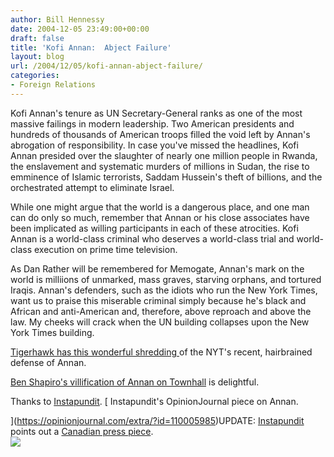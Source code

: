 ```yaml
---
author: Bill Hennessy
date: 2004-12-05 23:49:00+00:00
draft: false
title: 'Kofi Annan:  Abject Failure'
layout: blog
url: /2004/12/05/kofi-annan-abject-failure/
categories:
- Foreign Relations
---
```


Kofi Annan's tenure as UN Secretary-General ranks as one of the most massive failings in modern leadership. Two American presidents and hundreds of thousands of American troops filled the void left by Annan's abrogation of responsibility. In case you've missed the headlines, Kofi Annan presided over the slaughter of nearly one million people in Rwanda, the enslavement and systematic murders of millions in Sudan, the rise to emminence of Islamic terrorists, Saddam Hussein's theft of billions, and the orchestrated attempt to eliminate Israel.   
  
While one might argue that the world is a dangerous place, and one man can do only so much, remember that Annan or his close associates have been implicated as willing participants in each of these atrocities. Kofi Annan is a world-class criminal who deserves a world-class trial and world-class execution on prime time television.   
  
As Dan Rather will be remembered for Memogate, Annan's mark on the world is milliions of unmarked, mass graves, starving orphans, and tortured Iraqis. Annan's defenders, such as the idiots who run the New York Times, want us to praise this miserable criminal simply because he's black and African and anti-American and, therefore, above reproach and above the law. My cheeks will crack when the UN building collapses upon the New York Times building.   
  
[Tigerhawk has this wonderful shredding ](https://tigerhawk.blogspot.com/2004/12/aplogia-for-kofi.html)of the NYT's recent, hairbrained defense of Annan.   
  
[Ben Shapiro's villification of Annan on Townhall](https://www.townhall.com/columnists/benshapiro/bs20041117.shtml) is delightful.  
  
Thanks to [Instapundit](https://www.instapundit.com). [ Instapundit's OpinionJournal piece on Annan.  
  
  
](https://opinionjournal.com/extra/?id=110005985)UPDATE: [Instapundit ](https://instapundit.com/archives/019668.php)points out a [Canadian press piece](https://www.canada.com/national/nationalpost/news/comment/story.html?id=6e57a820-683c-4853-baaa-3787d7612019).  
![](https://blog.billhennessy.com/aggbug.aspx?PostID=481)

